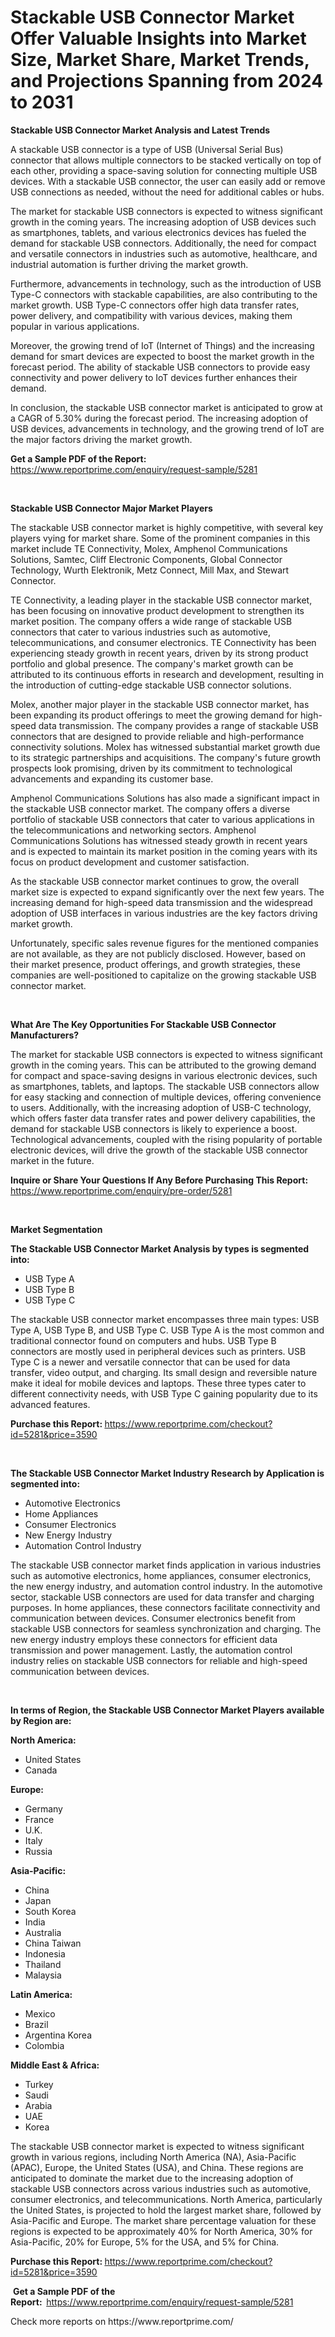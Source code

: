 <p><h1>Stackable USB Connector Market Offer Valuable Insights into Market Size, Market Share, Market Trends, and Projections Spanning from 2024 to 2031</h1></p><p><strong>Stackable USB Connector Market Analysis and Latest Trends</strong></p>
<p><p>A stackable USB connector is a type of USB (Universal Serial Bus) connector that allows multiple connectors to be stacked vertically on top of each other, providing a space-saving solution for connecting multiple USB devices. With a stackable USB connector, the user can easily add or remove USB connections as needed, without the need for additional cables or hubs.</p><p>The market for stackable USB connectors is expected to witness significant growth in the coming years. The increasing adoption of USB devices such as smartphones, tablets, and various electronics devices has fueled the demand for stackable USB connectors. Additionally, the need for compact and versatile connectors in industries such as automotive, healthcare, and industrial automation is further driving the market growth.</p><p>Furthermore, advancements in technology, such as the introduction of USB Type-C connectors with stackable capabilities, are also contributing to the market growth. USB Type-C connectors offer high data transfer rates, power delivery, and compatibility with various devices, making them popular in various applications.</p><p>Moreover, the growing trend of IoT (Internet of Things) and the increasing demand for smart devices are expected to boost the market growth in the forecast period. The ability of stackable USB connectors to provide easy connectivity and power delivery to IoT devices further enhances their demand.</p><p>In conclusion, the stackable USB connector market is anticipated to grow at a CAGR of 5.30% during the forecast period. The increasing adoption of USB devices, advancements in technology, and the growing trend of IoT are the major factors driving the market growth.</p></p>
<p><strong>Get a Sample PDF of the Report:&nbsp;</strong> <a href="https://www.reportprime.com/enquiry/request-sample/5281">https://www.reportprime.com/enquiry/request-sample/5281</a></p>
<p>&nbsp;</p>
<p><strong>Stackable USB Connector Major Market Players</strong></p>
<p><p>The stackable USB connector market is highly competitive, with several key players vying for market share. Some of the prominent companies in this market include TE Connectivity, Molex, Amphenol Communications Solutions, Samtec, Cliff Electronic Components, Global Connector Technology, Wurth Elektronik, Metz Connect, Mill Max, and Stewart Connector.</p><p>TE Connectivity, a leading player in the stackable USB connector market, has been focusing on innovative product development to strengthen its market position. The company offers a wide range of stackable USB connectors that cater to various industries such as automotive, telecommunications, and consumer electronics. TE Connectivity has been experiencing steady growth in recent years, driven by its strong product portfolio and global presence. The company's market growth can be attributed to its continuous efforts in research and development, resulting in the introduction of cutting-edge stackable USB connector solutions.</p><p>Molex, another major player in the stackable USB connector market, has been expanding its product offerings to meet the growing demand for high-speed data transmission. The company provides a range of stackable USB connectors that are designed to provide reliable and high-performance connectivity solutions. Molex has witnessed substantial market growth due to its strategic partnerships and acquisitions. The company's future growth prospects look promising, driven by its commitment to technological advancements and expanding its customer base.</p><p>Amphenol Communications Solutions has also made a significant impact in the stackable USB connector market. The company offers a diverse portfolio of stackable USB connectors that cater to various applications in the telecommunications and networking sectors. Amphenol Communications Solutions has witnessed steady growth in recent years and is expected to maintain its market position in the coming years with its focus on product development and customer satisfaction.</p><p>As the stackable USB connector market continues to grow, the overall market size is expected to expand significantly over the next few years. The increasing demand for high-speed data transmission and the widespread adoption of USB interfaces in various industries are the key factors driving market growth.</p><p>Unfortunately, specific sales revenue figures for the mentioned companies are not available, as they are not publicly disclosed. However, based on their market presence, product offerings, and growth strategies, these companies are well-positioned to capitalize on the growing stackable USB connector market.</p></p>
<p>&nbsp;</p>
<p><strong>What Are The Key Opportunities For Stackable USB Connector Manufacturers?</strong></p>
<p><p>The market for stackable USB connectors is expected to witness significant growth in the coming years. This can be attributed to the growing demand for compact and space-saving designs in various electronic devices, such as smartphones, tablets, and laptops. The stackable USB connectors allow for easy stacking and connection of multiple devices, offering convenience to users. Additionally, with the increasing adoption of USB-C technology, which offers faster data transfer rates and power delivery capabilities, the demand for stackable USB connectors is likely to experience a boost. Technological advancements, coupled with the rising popularity of portable electronic devices, will drive the growth of the stackable USB connector market in the future.</p></p>
<p><strong>Inquire or Share Your Questions If Any Before Purchasing This Report:</strong> <a href="https://www.reportprime.com/enquiry/pre-order/5281">https://www.reportprime.com/enquiry/pre-order/5281</a></p>
<p>&nbsp;</p>
<p><strong>Market Segmentation</strong></p>
<p><strong>The Stackable USB Connector Market Analysis by types is segmented into:</strong></p>
<p><ul><li>USB Type A</li><li>USB Type B</li><li>USB Type C</li></ul></p>
<p><p>The stackable USB connector market encompasses three main types: USB Type A, USB Type B, and USB Type C. USB Type A is the most common and traditional connector found on computers and hubs. USB Type B connectors are mostly used in peripheral devices such as printers. USB Type C is a newer and versatile connector that can be used for data transfer, video output, and charging. Its small design and reversible nature make it ideal for mobile devices and laptops. These three types cater to different connectivity needs, with USB Type C gaining popularity due to its advanced features.</p></p>
<p><strong>Purchase this Report:&nbsp;</strong><a href="https://www.reportprime.com/checkout?id=5281&price=3590">https://www.reportprime.com/checkout?id=5281&price=3590</a></p>
<p>&nbsp;</p>
<p><strong>The Stackable USB Connector Market Industry Research by Application is segmented into:</strong></p>
<p><ul><li>Automotive Electronics</li><li>Home Appliances</li><li>Consumer Electronics</li><li>New Energy Industry</li><li>Automation Control Industry</li></ul></p>
<p><p>The stackable USB connector market finds application in various industries such as automotive electronics, home appliances, consumer electronics, the new energy industry, and automation control industry. In the automotive sector, stackable USB connectors are used for data transfer and charging purposes. In home appliances, these connectors facilitate connectivity and communication between devices. Consumer electronics benefit from stackable USB connectors for seamless synchronization and charging. The new energy industry employs these connectors for efficient data transmission and power management. Lastly, the automation control industry relies on stackable USB connectors for reliable and high-speed communication between devices.</p></p>
<p>&nbsp;</p>
<p><strong>In terms of Region, the Stackable USB Connector Market Players available by Region are:</strong></p>
<p>
    <p> <strong> North America: </strong>
        <ul>
            <li>United States</li>
            <li>Canada</li>
        </ul>
        </p> 
    <p> <strong> Europe: </strong>
        <ul>
            <li>Germany</li>
            <li>France</li>
            <li>U.K.</li>
            <li>Italy</li>
            <li>Russia</li>
        </ul>
        </p> 
    <p> <strong> Asia-Pacific: </strong>
        <ul>
            <li>China</li>
            <li>Japan</li>
            <li>South Korea</li>
            <li>India</li>
            <li>Australia</li>
            <li>China Taiwan</li>
            <li>Indonesia</li>
            <li>Thailand</li>
            <li>Malaysia</li>
        </ul>
        </p> 
    <p> <strong> Latin America: </strong>
        <ul>
            <li>Mexico</li>
            <li>Brazil</li>
            <li>Argentina Korea</li>
            <li>Colombia</li>
        </ul>
        </p> 
    <p> <strong> Middle East & Africa: </strong>
        <ul>
            <li>Turkey</li>
            <li>Saudi</li>
            <li>Arabia</li>
            <li>UAE</li>
            <li>Korea</li>
        </ul>
    </p>
    </p>
<p><p>The stackable USB connector market is expected to witness significant growth in various regions, including North America (NA), Asia-Pacific (APAC), Europe, the United States (USA), and China. These regions are anticipated to dominate the market due to the increasing adoption of stackable USB connectors across various industries such as automotive, consumer electronics, and telecommunications. North America, particularly the United States, is projected to hold the largest market share, followed by Asia-Pacific and Europe. The market share percentage valuation for these regions is expected to be approximately 40% for North America, 30% for Asia-Pacific, 20% for Europe, 5% for the USA, and 5% for China.</p></p>
<p><strong>Purchase this Report: </strong><a href="https://www.reportprime.com/checkout?id=5281&price=3590">https://www.reportprime.com/checkout?id=5281&price=3590</a></p>
<p>&nbsp;<strong>Get a Sample PDF of the Report:&nbsp;&nbsp;</strong><a href="https://www.reportprime.com/enquiry/request-sample/5281">https://www.reportprime.com/enquiry/request-sample/5281</a></p>
<p><strong></strong></p>
<p>Check more reports on https://www.reportprime.com/</p>